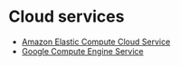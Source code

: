 # Cloud services


- [Amazon Elastic Compute Cloud Service](ec2)
- [Google Compute Engine Service](gce)

